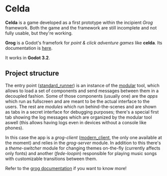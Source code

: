 # Celda

**Celda** is a game developed as a first prototype within the incipient *Grog* framework. Both the game and the
framework are still incomplete and not fully usable, but they're working.

**Grog** is a Godot's framefork for *point &amp; click adventure games* like **celda**. Its documentation is
[here](docs/index.md).

It works in **Godot 3.2**.

## Project structure

The entry point ([standard_runner](src/apps/standard_runner/)) is an instance of the 
[modular](src/tools/modular/) tool, which allows to load a set of components and send messages between
them in a decoupled fashion. Some of those components (usually one) are the *apps* which run as fullscreen and are meant
to be the actual interface to the users. The rest are *modules* which run behind-the-scenes and are shown as tabs in a secret
interface for debugging purposes; there's a special first tab showing the log messages which are organized by the modular tool
aswell (this allows having logs even in devices without a console like phones).

In this case the app is a *grog-client* ([modern_client](src/clients/modern_client/), the only one available at the moment)
and relies in the *grog-server* module. In addition to this there's a *theme-switcher* module for changing themes on-the-fly
(currently affects only fonts) and another (*fede-loopin*) responsible for playing music songs with customizable transitions
between them.

Refer to the [grog documentation](docs/index.md) if you want to know more!
